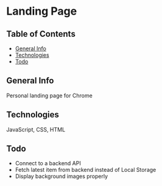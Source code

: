 # Landing Page

## Table of Contents
* [General Info](#General-info)
* [Technologies](#Technologies)
* [Todo](#Todo)

## General Info
Personal landing page for Chrome


## Technologies
JavaScript, CSS, HTML


## Todo
* Connect to a backend API
* Fetch latest item from backend instead of Local Storage
* Display background images properly
